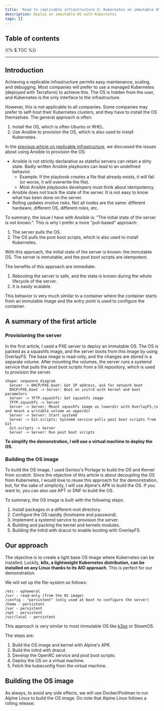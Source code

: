 ```yaml
---
title: 'Road to replicable infrastructure 2: Kubernetes on immutable OS'
description: Deploy an immutable OS with Kubernetes
tags: []
---
```


## Table of contents

<div class="toc">

{{% $.TOC %}}

</div>

<hr>

## Introduction

Achieving a replicable infrastructure permits easy maintenance, scaling, and debugging. Most companies will prefer to use a managed Kubernetes (deployed with Terraform) to achieve this. The OS is hidden from the user, and Kubernetes is the only interface to the infrastructure.

However, this is not applicable to all companies. Some companies may prefer to self-host their Kubernetes clusters, and they have to install the OS themselves. The general approach is often:

1. Install the OS, which is often Ubuntu or RHEL.
2. Use Ansible to provision the OS, which is also used to install Kubernetes.

In the [previous article on replicable infrastructure](/blog/2023-09-16-road-to-replicable-infrastructure), we discussed the issues about using Ansible to provision the OS:

- Ansible is not strictly declarative as stateful servers can retain a dirty state. Badly written Ansible playbooks can lead to an undefined behavior.
  - Example: If the playbook creates a file that already exists, it will fail (or worse, it will overwrite the file).
  - Most Ansible playbooks developers must think about idempotency.
- Ansible does not track the state of the server. It is not easy to know what has been done on the server.
- Rolling updates involve risks. Not all nodes are the same: different hardware, different OS, different roles, etc.

To summary, the issue I have with Ansible is: "The initial state of the server is not known.". This is why I prefer a more "pull-based" approach:

1. The server pulls the OS.
2. The OS pulls the post boot scripts, which is also used to install Kubernetes.

With this approach, the initial state of the server is known: the immutable OS. The server is immutable, and the post boot scripts are idempotent.

The benefits of this approach are immediate:

1. Rebooting the server is safe, and the state is known during the whole lifecycle of the server.
2. It is easily scalable.

This behavior is very much similar to a container where the container starts from an immutable image and the entry point is used to configure the container.

## A summary of the first article

### Provisioning the server

In the first article, I used a PXE server to deploy an immutable OS. The OS is packed as a squashfs image, and the server boots from this image by using OverlayFS. The base image is read-only, and the changes are stored in a separate volume. After mounting the volumes, the server runs a systemd service that pulls the post boot scripts from a Git repository, which is used to provision the server.

```d2
shape: sequence_diagram
  Server -> DHCP/PXE.boot: Get IP address, ask for network boot
  DHCP/PXE.boot -> Server: Boot on initrd with kernel and boot parameters
  Server -> TFTP.squashfs: Get squashfs image
  TFTP.squashfs -> Server
  Server -> Server: Mount squashfs image as lowerdir with OverlayFS,\n and mount a writable volume as upperdir
  Server -> Server: Start systemd
  Server -> Git.scripts: Systemd service pulls post boot scripts from Git
  Git.scripts -> Server
  Server -> Server: Run post boot scripts
```

**To simplify the demonstration, I will use a virtual machine to deploy the OS.**

### Building the OS image

To build the OS image, I used Gentoo's Portage to build the OS and Kernel from scratch. Since the objective of this article is about decoupling the OS from Kubernetes, I would love to reuse this approach for the demonstration, but, for the sake of simplicity, I will use Alpine's APK to build the OS. If you want to, you can also use APT or DNF to build the OS.

To summary, the OS image is built with the following steps:

1. Install packages in a different root directory.
2. Configure the OS rapidly (hostname and password).
3. Implement a systemd service to provision the server.
4. Building and packing the kernel and kernels modules.
5. Building the initrd with dracut to enable booting with OverlayFS.

## Our approach

The objective is to create a light base OS image where Kubernetes can be installed. Luckily, **k0s, a lightweight Kubernetes distribution, can be installed on any Linux thanks to its AIO approach**. This is perfect for our demonstration.

We will set up the file-system as follows:

```shell
/etc - ephemeral
/usr - read-only (from the OS image)
/config - "persistent" (only used at boot to configure the server)
/home - persistent
/var - persistent
/opt - persistent
/usr/local - persistent
```

This approach is very similar to most immutable OS like [k3os](https://github.com/rancher/k3os) or SteamOS.

The steps are:

1. Build the OS image and kernel with Alpine's APK.
2. Build the initrd with dracut.
3. Develop the OpenRC service and post boot scripts.
4. Deploy the OS on a virtual machine.
5. Fetch the kubeconfig from the virtual machine.

## Building the OS image

As always, to avoid any side effects, we will use Docker/Podman to run Alpine Linux to build the OS image. Do note that Alpine Linux follows a rolling release:
